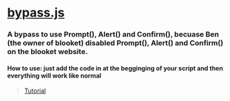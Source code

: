 # [bypass.js](https://github.com/ZasticBradyn/BlooketCheatTools/blob/main/bypasses/bypass.js)
### A bypass to use Prompt(), Alert() and Confirm(), becuase Ben (the owner of blooket) disabled Prompt(), Alert() and Confirm() on the blooket website.
#### How to use: just add the code in at the begginging of your script and then everything will work like normal
<blockquote class="imgur-embed-pub" lang="en" data-id="a/0IhPZyZ"  ><a href="//imgur.com/a/0IhPZyZ">Tutorial</a></blockquote><script async src="//s.imgur.com/min/embed.js" charset="utf-8"></script>
